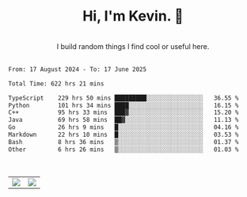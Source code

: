 <!--
**kevin-pek/kevin-pek** is a ✨ _special_ ✨ repository because its `README.md` (this file) appears on your GitHub profile.

Here are some ideas to get you started:

- 🔭 I’m currently working on ...
- 🌱 I’m currently learning ...
- 👯 I’m looking to collaborate on ...
- 🤔 I’m looking for help with ...
- 💬 Ask me about ...
- 📫 How to reach me: ...
- 😄 Pronouns: ...
- ⚡ Fun fact: ...
-->
<div align="center">
  <h1>Hi, I'm Kevin. 👋</h1>
  <br />
  I build random things I find cool or useful here.
</div>
<br />
<!--START_SECTION:waka-->

```txt
From: 17 August 2024 - To: 17 June 2025

Total Time: 622 hrs 21 mins

TypeScript    229 hrs 50 mins █████████░░░░░░░░░░░░░░░░   36.55 %
Python        101 hrs 34 mins ████░░░░░░░░░░░░░░░░░░░░░   16.15 %
C++           95 hrs 33 mins  ███▓░░░░░░░░░░░░░░░░░░░░░   15.20 %
Java          69 hrs 58 mins  ██▓░░░░░░░░░░░░░░░░░░░░░░   11.13 %
Go            26 hrs 9 mins   █░░░░░░░░░░░░░░░░░░░░░░░░   04.16 %
Markdown      22 hrs 10 mins  █░░░░░░░░░░░░░░░░░░░░░░░░   03.53 %
Bash          8 hrs 36 mins   ▒░░░░░░░░░░░░░░░░░░░░░░░░   01.37 %
Other         6 hrs 26 mins   ▒░░░░░░░░░░░░░░░░░░░░░░░░   01.03 %
```

<!--END_SECTION:waka-->
<br />
<table width="100%">
  <tr>
    <td align="left" width="50%">
      <img src="https://github-readme-stats-kevin-pek.vercel.app/api?username=kevin-pek&include_all_commits=true&count_private=true&theme=rose_pine" />
    </td>
    <td align="right" width="50%">
      <img src="https://github-readme-stats-kevin-pek.vercel.app/api/top-langs?username=kevin-pek&langs_count=10&hide_progress=true&theme=rose_pine" />
    </td>
  </tr>
</table>
